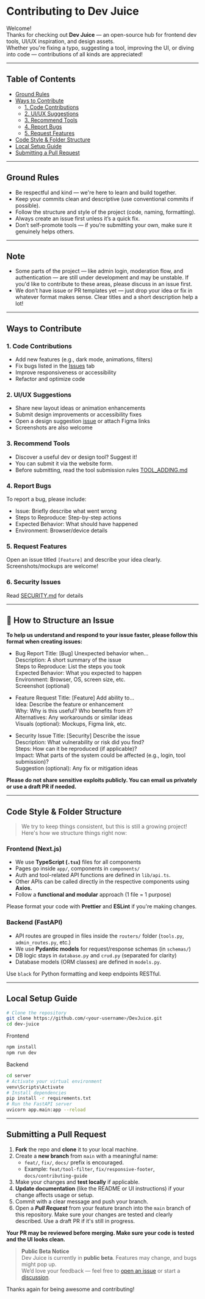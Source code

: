 # Contributing to Dev Juice

Welcome!  
Thanks for checking out **Dev Juice** — an open-source hub for frontend dev tools, UI/UX inspiration, and design assets.  
Whether you're fixing a typo, suggesting a tool, improving the UI, or diving into code — contributions of all kinds are appreciated!

---

## Table of Contents

- [Ground Rules](#ground-rules)
- [Ways to Contribute](#ways-to-contribute)
  - [1. Code Contributions](#1--code-contributions)
  - [2. UI/UX Suggestions](#2--uiux-suggestions)
  - [3. Recommend Tools](#3--recommend-tools)
  - [4. Report Bugs](#4--report-bugs)
  - [5. Request Features](#5--request-features)
- [Code Style & Folder Structure](#code-style--folder-structure)
- [Local Setup Guide](#local-setup-guide)
- [Submitting a Pull Request](#submitting-a-pull-request)

---

## Ground Rules

- Be respectful and kind — we're here to learn and build together.
- Keep your commits clean and descriptive (use conventional commits if possible).
- Follow the structure and style of the project (code, naming, formatting).
- Always create an issue first unless it’s a quick fix.
- Don’t self-promote tools — if you’re submitting your own, make sure it genuinely helps others.

---

## Note

- Some parts of the project — like admin login, moderation flow, and authentication — are still under development and may be unstable. If you'd like to contribute to these areas, please discuss in an issue first.
- We don’t have issue or PR templates yet — just drop your idea or fix in whatever format makes sense. Clear titles and a short description help a lot!

---

## Ways to Contribute

### 1. Code Contributions

- Add new features (e.g., dark mode, animations, filters)
- Fix bugs listed in the [Issues](https://github.com/Adhithyan2004/DevJuice/issues) tab
- Improve responsiveness or accessibility
- Refactor and optimize code

### 2. UI/UX Suggestions

- Share new layout ideas or animation enhancements
- Submit design improvements or accessibility fixes
- Open a design suggestion [issue](https://github.com/Adhithyan2004/DevJuice/issues) or attach Figma links
- Screenshots are also welcome

### 3. Recommend Tools

- Discover a useful dev or design tool? Suggest it!
- You can submit it via the website form.
- Before submitting, read the tool submission rules [TOOL_ADDING.md](./TOOL_ADDING.md)

### 4. Report Bugs

To report a bug, please include:

- Issue: Briefly describe what went wrong
- Steps to Reproduce: Step-by-step actions
- Expected Behavior: What should have happened
- Environment: Browser/device details

### 5. Request Features

Open an issue titled `[Feature]` and describe your idea clearly. Screenshots/mockups are welcome!

### 6. Security Issues

Read [SECURITY.md](./SECURITY.md) for details

---

## 📌 How to Structure an Issue

**To help us understand and respond to your issue faster, please follow this format when creating issues:**

- Bug Report
  Title: [Bug] Unexpected behavior when... <br>
  Description: A short summary of the issue<br>
  Steps to Reproduce: List the steps you took<br>
  Expected Behavior: What you expected to happen<br>
  Environment: Browser, OS, screen size, etc.<br>
  Screenshot (optional)

- Feature Request
  Title: [Feature] Add ability to...<br>
  Idea: Describe the feature or enhancement<br>
  Why: Why is this useful? Who benefits from it?<br>
  Alternatives: Any workarounds or similar ideas<br>
  Visuals (optional): Mockups, Figma link, etc.<br>

- Security Issue
  Title: [Security] Describe the issue<br>
  Description: What vulnerability or risk did you find?<br>
  Steps: How can it be reproduced (if applicable)?<br>
  Impact: What parts of the system could be affected (e.g., login, tool submission)?<br>
  Suggestion (optional): Any fix or mitigation ideas<br>

**Please do not share sensitive exploits publicly. You can email us privately or use a draft PR if needed.**

---

## Code Style & Folder Structure

> We try to keep things consistent, but this is still a growing project! Here's how we structure things right now:

### Frontend (Next.js)

- We use **TypeScript (`.tsx`)** files for all components
- Pages go inside `app/`, components in `components/`
- Auth and tool-related API functions are defined in `lib/api.ts`.
- Other APIs can be called directly in the respective components using **Axios.**
- Follow a **functional and modular** approach (1 file = 1 purpose)

Please format your code with **Prettier** and **ESLint** if you're making changes.

### Backend (FastAPI)

- API routes are grouped in files inside the `routers/` folder (`tools.py`, `admin_routes.py`, etc.)
- We use **Pydantic models** for request/response schemas (in `schemas/`)
- DB logic stays in `database.py` and `crud.py` (separated for clarity)
- Database models (ORM classes) are defined in `models.py`.

Use `black` for Python formatting and keep endpoints RESTful.

---

## Local Setup Guide

```bash
# Clone the repository
git clone https://github.com/<your-username>/DevJuice.git
cd dev-juice
```

Frontend

```bash
npm install
npm run dev
```

Backend

```bash
cd server
# Activate your virtual environment
venv\Scripts\Activate
# Install dependencies
pip install -r requirements.txt
# Run the FastAPI server
uvicorn app.main:app --reload
```

---

## Submitting a Pull Request

1. **Fork** the repo and **clone** it to your local machine.
2. Create a **new branch** from `main` with a meaningful name:
   - `feat/`, `fix/`, `docs/` prefix is encouraged.
   - Example: `feat/tool-filter`, `fix/responsive-footer`, `docs/contributing-guide`
3. Make your changes and **test locally** if applicable.
4. **Update documentation** (like the README or UI instructions) if your change affects usage or setup.
5. Commit with a clear message and push your branch.
6. Open a **_Pull Request_** from your feature branch into the `main` branch of this repository.
   Make sure your changes are tested and clearly described. Use a draft PR if it's still in progress.

**Your PR may be reviewed before merging. Make sure your code is tested and the UI looks clean.**

> **Public Beta Notice**  
> Dev Juice is currently in **public beta**. Features may change, and bugs might pop up.  
> We’d love your feedback — feel free to [open an issue](https://github.com/Adhithyan2004/devjuice/issues) or start a [discussion](https://github.com/Adhithyan2004/devjuice/discussions).

Thanks again for being awesome and contributing!
